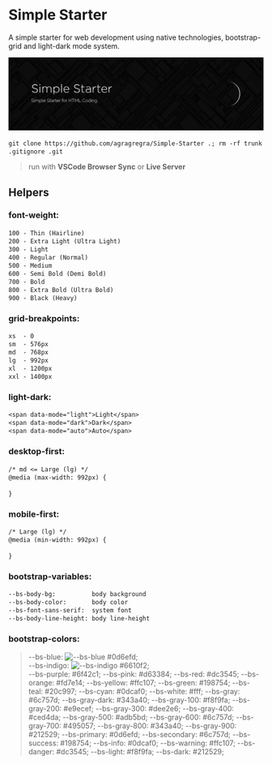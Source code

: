 # Simple Starter
A simple starter for web development using native technologies, bootstrap-grid and light-dark mode system.

![Simple-Starter](https://raw.githubusercontent.com/agragregra/Simple-Starter/main/img/preview.png)
```
git clone https://github.com/agragregra/Simple-Starter .; rm -rf trunk .gitignore .git
```

> run with **VSCode Browser Sync** or **Live Server**

## Helpers

### font-weight:
```
100 - Thin (Hairline)
200 - Extra Light (Ultra Light)
300 - Light
400 - Regular (Normal)
500 - Medium
600 - Semi Bold (Demi Bold)
700 - Bold
800 - Extra Bold (Ultra Bold)
900 - Black (Heavy)
```

### grid-breakpoints:
```
xs  - 0
sm  - 576px
md  - 768px
lg  - 992px
xl  - 1200px
xxl - 1400px
```

### light-dark:
```
<span data-mode="light">Light</span>
<span data-mode="dark">Dark</span>
<span data-mode="auto">Auto</span>
```

### desktop-first:
```
/* md <= Large (lg) */
@media (max-width: 992px) {

}
```

### mobile-first:
```
/* Large (lg) */
@media (min-width: 992px) {

}
```

### bootstrap-variables:
```
--bs-body-bg:          body background
--bs-body-color:       body color
--bs-font-sans-serif:  system font
--bs-body-line-height: body line-height
```

### bootstrap-colors:

> --bs-blue: ![--bs-blue](https://github.com/user-attachments/assets/a024bcce-d157-4845-bd9b-8294e6edf507) #0d6efd;\
--bs-indigo: ![--bs-indigo](https://github.com/user-attachments/assets/4f818c1e-f561-447d-b346-4f5973c681f8) #6610f2;\
--bs-purple: #6f42c1;
--bs-pink: #d63384;
--bs-red: #dc3545;
--bs-orange: #fd7e14;
--bs-yellow: #ffc107;
--bs-green: #198754;
--bs-teal: #20c997;
--bs-cyan: #0dcaf0;
--bs-white: #fff;
--bs-gray: #6c757d;
--bs-gray-dark: #343a40;
--bs-gray-100: #f8f9fa;
--bs-gray-200: #e9ecef;
--bs-gray-300: #dee2e6;
--bs-gray-400: #ced4da;
--bs-gray-500: #adb5bd;
--bs-gray-600: #6c757d;
--bs-gray-700: #495057;
--bs-gray-800: #343a40;
--bs-gray-900: #212529;
--bs-primary: #0d6efd;
--bs-secondary: #6c757d;
--bs-success: #198754;
--bs-info: #0dcaf0;
--bs-warning: #ffc107;
--bs-danger: #dc3545;
--bs-light: #f8f9fa;
--bs-dark: #212529;
